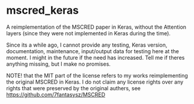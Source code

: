 # mscred_keras
A reimplementation of the MSCRED paper in Keras, without the Attention layers (since they were not implemented in Keras during the time). 

Since its a while ago, I cannot provide any testing, Keras version, documentation, maintenance, input/output data for testing here at the moment. I might in the future if the need has increased. Tell me if theres anything missing, but I make no promises. 

NOTE! that the MIT part of the license refers to my works reimplementing the original MSCRED in Keras. I do not claim any license rights over any rights that were preserved by the original authers, see https://github.com/7fantasysz/MSCRED
